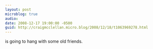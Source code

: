 ```yaml
---
layout: post
microblog: true
audio: 
date: 2008-12-17 19:00:00 -0500
guid: http://craigmcclellan.micro.blog/2008/12/18/t1063969278.html
---
```

is going to hang with some old friends.
